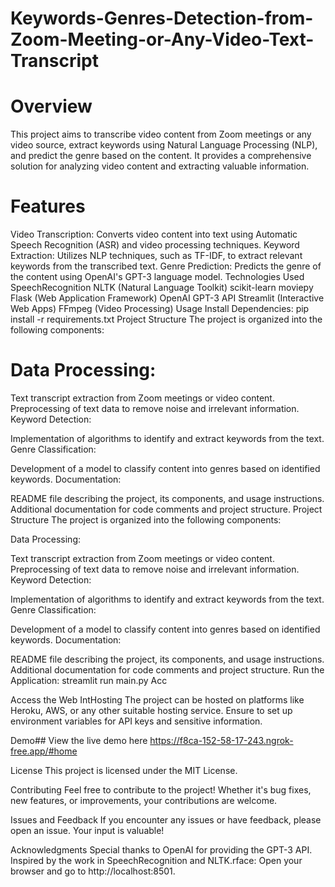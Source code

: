 # Keywords-Genres-Detection-from-Zoom-Meeting-or-Any-Video-Text-Transcript
# Overview
This project aims to transcribe video content from Zoom meetings or any video source, extract keywords using Natural Language Processing (NLP), and predict the genre based on the content. It provides a comprehensive solution for analyzing video content and extracting valuable information.

# Features
Video Transcription: Converts video content into text using Automatic Speech Recognition (ASR) and video processing techniques.
Keyword Extraction: Utilizes NLP techniques, such as TF-IDF, to extract relevant keywords from the transcribed text.
Genre Prediction: Predicts the genre of the content using OpenAI's GPT-3 language model.
Technologies Used
SpeechRecognition
NLTK (Natural Language Toolkit)
scikit-learn
moviepy
Flask (Web Application Framework)
OpenAI GPT-3 API
Streamlit (Interactive Web Apps)
FFmpeg (Video Processing)
Usage
Install Dependencies:
pip install -r requirements.txt
Project Structure
The project is organized into the following components:

# Data Processing:

 Text transcript extraction from Zoom meetings or video content.
 Preprocessing of text data to remove noise and irrelevant information.
Keyword Detection:

 Implementation of algorithms to identify and extract keywords from the text.
Genre Classification:

 Development of a model to classify content into genres based on identified keywords.
Documentation:

 README file describing the project, its components, and usage instructions.
 Additional documentation for code comments and project structure.
Project Structure
The project is organized into the following components:

Data Processing:

 Text transcript extraction from Zoom meetings or video content.
 Preprocessing of text data to remove noise and irrelevant information.
Keyword Detection:

 Implementation of algorithms to identify and extract keywords from the text.
Genre Classification:

 Development of a model to classify content into genres based on identified keywords.
Documentation:

 README file describing the project, its components, and usage instructions.
 Additional documentation for code comments and project structure.
Run the Application:
streamlit run main.py Acc

Access the Web IntHosting
The project can be hosted on platforms like Heroku, AWS, or any other suitable hosting service. Ensure to set up environment variables for API keys and sensitive information.

Demo##
View the live demo here https://f8ca-152-58-17-243.ngrok-free.app/#home

License
This project is licensed under the MIT License.

Contributing
Feel free to contribute to the project! Whether it's bug fixes, new features, or improvements, your contributions are welcome.

Issues and Feedback
If you encounter any issues or have feedback, please open an issue. Your input is valuable!

Acknowledgments
Special thanks to OpenAI for providing the GPT-3 API. Inspired by the work in SpeechRecognition and NLTK.rface: Open your browser and go to http://localhost:8501.
